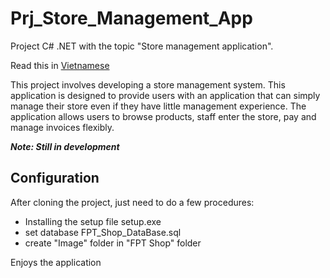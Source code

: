 # Prj_Store_Management_App

Project C# .NET with the topic "Store management application".

Read this in [Vietnamese](README.vi.md)

This project involves developing a store management system. This application is designed to provide users with an application that can simply manage their store even if they have little management experience. The application allows users to browse products, staff enter the store, pay and manage invoices flexibly.

**_Note: Still in development_**

## Configuration

After cloning the project, just need to do a few procedures:


* Installing the setup file setup.exe
* set database FPT_Shop_DataBase.sql
* create "Image" folder in "FPT Shop" folder


Enjoys the application
